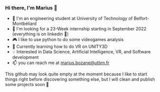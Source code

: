### Hi there, I'm Marius 👋

  * 📘 I'm an engineering student at University of Technology of Belfort-Montbéliard
  * 💼 I'm looking for a 23-Week internship starting in September 2022 (everything is on linkedin 👀)
  * 🎮 I like to use python to do some videogames analysis 
  * 🌱 Currently learning how to do VR on UNITY3D
  * 💡 Interested in Data Science, Artificial Intelligence, VR, and Software development
  * 📫 you can reach me at marius.bozane@utbm.fr

This github may look quite empty at the moment because I like to start things right before discovering something else, but I will clean and publish some projects soon 👀
<!--
**Suiram24/Suiram24** is a ✨ _special_ ✨ repository because its `README.md` (this file) appears on your GitHub profile.

Here are some ideas to get you started:

- 🔭 I’m currently working on ...
- 🌱 I’m currently learning ...
- 👯 I’m looking to collaborate on ...
- 🤔 I’m looking for help with ...
- 💬 Ask me about ...
- 📫 How to reach me: ...
- 😄 Pronouns: ...
- ⚡ Fun fact: ...
-->
